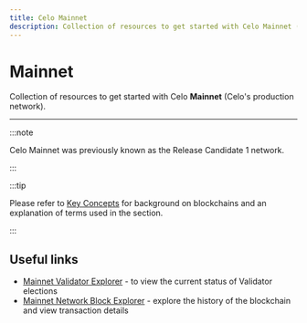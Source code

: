 ```yaml
---
title: Celo Mainnet
description: Collection of resources to get started with Celo Mainnet (Celo's production network).
---
```


# Mainnet

Collection of resources to get started with Celo **Mainnet** (Celo's production network).

---

:::note

Celo Mainnet was previously known as the Release Candidate 1 network.

:::

:::tip

Please refer to [Key Concepts](/docs/what-is-celo/using-celo/glossary#blockchain) for background on blockchains and an explanation of terms used in the section.

:::

## Useful links

- [Mainnet Validator Explorer](https://validators.celo.org/) - to view the current status of Validator elections
- [Mainnet Network Block Explorer](http://explorer.celo.org/) - explore the history of the blockchain and view transaction details
